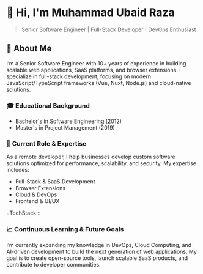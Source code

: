 # 👋 Hi, I'm Muhammad Ubaid Raza

> Senior Software Engineer | Full-Stack Developer | DevOps Enthusiast

## 🚀 **About Me**

I’m a Senior Software Engineer with 10+ years of experience in building scalable web applications, SaaS platforms, and browser extensions. I specialize in full-stack development, focusing on modern JavaScript/TypeScript frameworks (Vue, Nuxt, Node.js) and cloud-native solutions.

### 🎓 **Educational Background**

- Bachelor's in Software Engineering (2012)
- Master's in Project Management (2019)

### 💼 **Current Role & Expertise**

As a remote developer, I help businesses develop custom software solutions optimized for performance, scalability, and security. My expertise includes:

- Full-Stack & SaaS Development
- Browser Extensions
- Cloud & DevOps
- Frontend & UI/UX

::TechStack
::

### 📈 **Continuous Learning & Future Goals**

I’m currently expanding my knowledge in DevOps, Cloud Computing, and AI-driven development to build the next generation of web applications. My goal is to create open-source tools, launch scalable SaaS products, and contribute to developer communities.
